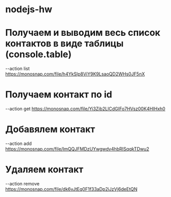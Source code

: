 # nodejs-hw

# Получаем и выводим весь список контактов в виде таблицы (console.table)

--action list https://monosnap.com/file/h4YkSlp8ViY9K9LsaoQD2WHs0JF5nX

# Получаем контакт по id

--action get https://monosnap.com/file/Yi3Zib2LlCdGIFo7HVsz00K4HIHxh0

# Добавялем контакт

--action add https://monosnap.com/file/ImQQJFMDzUYwgwdv4hbRISqqkTDwu2

# Удаляем контакт

--action remove https://monosnap.com/file/dk6vJtEq0F1f33aDp2iJzVj6deEtQN
